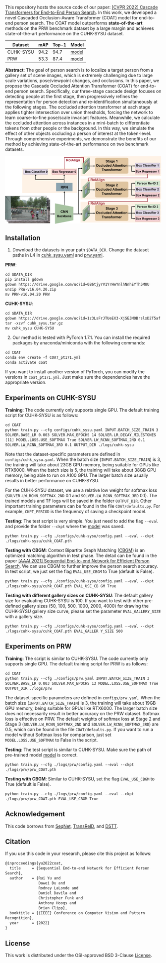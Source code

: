 This repository hosts the source code of our paper: [[CVPR 2022] Cascade Transformers for End-to-End Person Search](). In this work, we developed a novel Cascaded Occlusion-Aware Transformer (COAT) model for end-to-end person search. The COAT model outperforms **state-of-the-art** methods on the PRW benchmark dataset by a large margin and achieves state-of-the-art performance on the CUHK-SYSU dataset. 

| Dataset   | mAP  | Top-1 | Model                                                        |
| --------- | ---- | ----- | ------------------------------------------------------------ |
| CUHK-SYSU | 94.2 | 94.7  | [model](https://drive.google.com/file/d/1LkEwXYaJg93yk4Kfhyk3m6j8v3i9s1B7/view?usp=sharing) |
| PRW       | 53.3 | 87.4  | [model](https://drive.google.com/file/d/1vEd_zzFN88RgxbRMG5-WfJZgD3vmP0Xg/view?usp=sharing) |

**Abstract**: The goal of person search is to localize a target person from a gallery set of scene images, which is extremely challenging due to large scale variations, pose/viewpoint changes, and occlusions. In this paper, we propose the Cascade Occluded Attention Transformer (COAT) for end-to-end person search. Specifically, our three-stage cascade design focuses on detecting people at the first stage, then progressively refines the representation for person detection and re-identification simultaneously at the following stages. The occluded attention transformer at each stage applies tighter intersection over union thresholds, forcing the network to learn coarse-to-fine pose/scale invariant features. Meanwhile, we calculate the occluded attention across instances in a mini-batch to differentiate tokens from other people or the background. In this way, we simulate the effect of other objects occluding a person of interest at the token-level. Through comprehensive experiments, we demonstrate the benefits of our method by achieving state-of-the-art performance on two benchmark datasets.

![COAT](doc/framework.png)


## Installation
1. Download the datasets in your path `$DATA_DIR`. Change the dataset paths in L4 in [cuhk_sysu.yaml](configs/cuhk_sysu.yaml) and [prw.yaml](configs/prw.yaml).

**PRW**:

```
cd $DATA_DIR 
pip install gdown
gdown https://drive.google.com/uc?id=0B6tjyrV1YrHeYnlhNnhEYTh5MUU
unzip PRW-v16.04.20.zip 
mv PRW-v16.04.20 PRW 
```

**CUHK-SYSU**:

```
cd $DATA_DIR 
gdown https://drive.google.com/uc?id=1z3LsFrJTUeEX3-XjSEJMOBrslxD2T5af 
tar -xzvf cuhk_sysu.tar.gz 
mv cuhk_sysu CUHK-SYSU 
```

2. Our method is tested with PyTorch 1.7.1. You can install the required packages by anaconda/miniconda with the following commands: 

```
cd COAT 
conda env create -f COAT_pt171.yml 
conda activate coat 
```

If you want to install another version of PyTorch, you can modify the versions in `coat_pt171.yml`. Just make sure the dependencies have the appropriate version. 


## Experiments on CUHK-SYSU
**Training**: The code currently only supports single GPU. The default training script for CUHK-SYSU is as follows:

``` 
cd COAT 
python train.py --cfg configs/cuhk_sysu.yaml INPUT.BATCH_SIZE_TRAIN 3 SOLVER.BASE_LR 0.003 SOLVER.MAX_EPOCHS 14 SOLVER.LR_DECAY_MILESTONES [11] MODEL.LOSS.USE_SOFTMAX True SOLVER.LW_RCNN_SOFTMAX_2ND 0.1 SOLVER.LW_RCNN_SOFTMAX_3RD 0.1 OUTPUT_DIR ./logs/cuhk-sysu 
```

Note that the dataset-specific parameters are defined in `configs/cuhk_sysu.yaml`. When the batch size (`INPUT.BATCH_SIZE_TRAIN`) is 3, the training will take about 23GB GPU memory, being suitable for GPUs like RTX6000. When the batch size is 5, the training will take about 38GB GPU memory, being able to run on A100 GPU. The larger batch size usually results in better performance on CUHK-SYSU. 

For the CUHK-SYSU dataset, we use a relative low weight for softmax loss (`SOLVER.LW_RCNN_SOFTMAX_2ND` 0.1 and `SOLVER.LW_RCNN_SOFTMAX_3RD` 0.1). The trained models and TF logs will be saved in the folder `OUTPUT_DIR`. Other important training parameters can be found in the file `COAT/defaults.py`. For example, `CKPT_PERIOD` is the frequency of saving a checkpoint model. 

**Testing**: The test script is very simple. You just need to add the flag `--eval` and provide the folder `--ckpt` where the [model](https://drive.google.com/file/d/1LkEwXYaJg93yk4Kfhyk3m6j8v3i9s1B7/view?usp=sharing) was saved.

``` 
python train.py --cfg ./configs/cuhk-sysu/config.yaml --eval --ckpt ./logs/cuhk-sysu/cuhk_COAT.pth 
```

**Testing with CBGM**: Context Bipartite Graph Matching ([CBGM](https://github.com/serend1p1ty/SeqNet)) is an optimized matching algorithm in test phase. The detail can be found in the paper [[AAAI 2021] Sequential End-to-end Network for Efficient Person Search](https://arxiv.org/abs/2103.10148). We can use CBGM to further improve the person search accuracy. In test script, we just set the flag `EVAL_USE_CBGM` to True (default is False). 

```
python train.py --cfg ./configs/cuhk-sysu/config.yaml --eval --ckpt ./logs/cuhk-sysu/cuhk_COAT.pth EVAL_USE_CB GM True
```
 
**Testing with different gallery sizes on CUHK-SYSU**: The default gallery size for evaluating CUHK-SYSU is 100. If you want to test with other pre-defined gallery sizes (50, 100, 500, 1000, 2000, 4000) for drawing the CUHK-SYSU gallery size curve, please set the parameter `EVAL_GALLERY_SIZE` with a gallery size. 

```
python train.py --cfg ./configs/cuhk-sysu/config.yaml --eval --ckpt ./logs/cuhk-sysu/cuhk_COAT.pth EVAL_GALLER Y_SIZE 500 
```

## Experiments on PRW
**Training**: The script is similar to CUHK-SYSU. The code currently only supports single GPU. The default training script for PRW is as follows: 

```
cd COAT 
python train.py --cfg ./configs/prw.yaml INPUT.BATCH_SIZE_TRAIN 3 SOLVER.BASE_LR 0.003 SOLVER.MAX_EPOCHS 13 MODEL.LOSS.USE_SOFTMAX True OUTPUT_DIR ./logs/prw
```

The dataset-specific parameters are defined in `configs/prw.yaml`. When the batch size (`INPUT.BATCH_SIZE_TRAIN`) is 3, the training will take about 19GB GPU memory, being suitable for GPUs like RTX6000. The larger batch size does not necessarily result in better accuracy on the PRW dataset. 
Softmax loss is effective on PRW. The default weights of softmax loss at Stage 2 and Stage 3 (`SOLVER.LW_RCNN_SOFTMAX_2ND` and `SOLVER.LW_RCNN_SOFTMAX_3RD`) are 0.5, which can be found in the file `COAT/defaults.py`. If you want to run a model without Softmax loss for comparison, just set `MODEL.LOSS.USE_SOFTMAX` to False in the script. 


**Testing**: The test script is similar to CUHK-SYSU. Make sure the path of pre-trained model [model](https://drive.google.com/file/d/1vEd_zzFN88RgxbRMG5-WfJZgD3vmP0Xg/view?usp=sharing) is correct.

``` 
python train.py --cfg ./logs/prw/config.yaml --eval --ckpt ./logs/prw/prw_COAT.pth 

```

**Testing with CBGM**: Similar to CUHK-SYSU, set the flag `EVAL_USE_CBGM` to True (default is False). 

```
python train.py --cfg ./logs/prw/config.yaml --eval --ckpt ./logs/prw/prw_COAT.pth EVAL_USE_CBGM True
```


## Acknowledgement
This code borrows from [SeqNet](https://github.com/serend1p1ty/SeqNet), [TransReID](https://github.com/damo-cv/TransReID), and [DSTT](https://github.com/ruiliu-ai/DSTT).

## Citation
If you use this code in your research, please cite this project as follows:

```
@inproceedings{yu2022coat,
  title     = {Sequential End-to-end Network for Efficient Person Search},
  author    = {Rui Yu and 
               Dawei Du and 
               Rodney LaLonde and 
               Daniel Davila and 
               Christopher Funk and 
               Anthony Hoogs and 
               Brian Clipp},
  booktitle = {{IEEE} Conference on Computer Vision and Pattern Recognition},
  year      = {2022}
}
```

## License
This work is distributed under the OSI-approved BSD 3-Clause [License](https://github.com/Kitware/COAT/blob/master/LICENSE).
